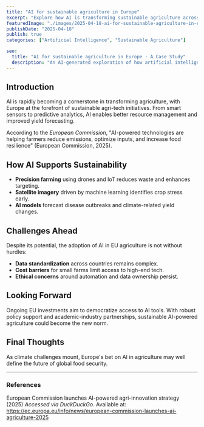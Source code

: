 ```yaml
---
title: "AI for sustainable agriculture in Europe"
excerpt: "Explore how AI is transforming sustainable agriculture across Europe through innovative data-driven approaches."
featuredImage: "./images/2025-04-18-ai-for-sustainable-agriculture-in-europe.jpg"
publishDate: "2025-04-18"
publish: true
categories: ["Artificial Intelligence", "Sustainable Agriculture"]

seo:
  title: "AI for sustainable agriculture in Europe - A Case Study"
  description: "An AI-generated exploration of how artificial intelligence is enabling sustainability in European agriculture."
---
```


## Introduction

AI is rapidly becoming a cornerstone in transforming agriculture, with Europe at the forefront of sustainable agri-tech initiatives. From smart sensors to predictive analytics, AI enables better resource management and improved yield forecasting.

According to the *European Commission*, "AI-powered technologies are helping farmers reduce emissions, optimize inputs, and increase food resilience" (European Commission, 2025).

## How AI Supports Sustainability

- **Precision farming** using drones and IoT reduces waste and enhances targeting.
- **Satellite imagery** driven by machine learning identifies crop stress early.
- **AI models** forecast disease outbreaks and climate-related yield changes.

## Challenges Ahead

Despite its potential, the adoption of AI in EU agriculture is not without hurdles:

- **Data standardization** across countries remains complex.
- **Cost barriers** for small farms limit access to high-end tech.
- **Ethical concerns** around automation and data ownership persist.

## Looking Forward

Ongoing EU investments aim to democratize access to AI tools. With robust policy support and academic-industry partnerships, sustainable AI-powered agriculture could become the new norm.

## Final Thoughts

As climate challenges mount, Europe's bet on AI in agriculture may well define the future of global food security.

---

### References

European Commission launches AI-powered agri-innovation strategy (2025) *Accessed via DuckDuckGo*. Available at: <a href="https://ec.europa.eu/info/news/european-commission-launches-ai-agriculture-2025" target="_blank" rel="noopener">https://ec.europa.eu/info/news/european-commission-launches-ai-agriculture-2025</a>
